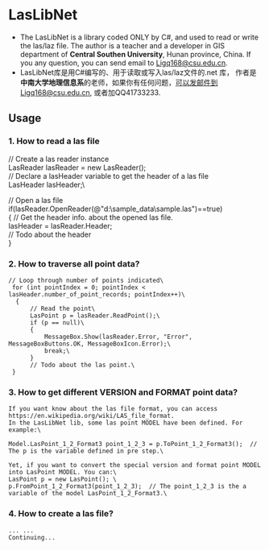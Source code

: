 # LasLibNet
* The LasLibNet is a library coded ONLY by C#, and used to read or write the las/laz file.  The author is a teacher and a developer in GIS department of **Central Southen University**, Hunan province, China. If you any question, you can send email to Ligq168@csu.edu.cn.
* LasLibNet库是用C#编写的、用于读取或写入las/laz文件的.net 库， 作者是**中南大学地理信息系**的老师，如果你有任何问题，可以发邮件到Ligq168@csu.edu.cn, 或者加QQ41733233.

## Usage
### 1. How to read a las file
   // Create a las reader instance\
   LasReader lasReader = new LasReader();\
   // Declare a lasHeader variable to get the header of a las file\
   LasHeader lasHeader;\
   
   // Open a las file \
   if(lasReader.OpenReader(@"d:\sample_data\sample.las")==true)\
   {
      // Get the header info. about the opened las file.\
      lasHeader = lasReader.Header;\
      // Todo about the header\
   }
   
### 2. How to traverse all point data? 
    // Loop through number of points indicated\
     for (int pointIndex = 0; pointIndex < lasHeader.number_of_point_records; pointIndex++)\
      {
          // Read the point\
          LasPoint p = lasReader.ReadPoint();\
          if (p == null)\
          {
              MessageBox.Show(lasReader.Error, "Error", MessageBoxButtons.OK, MessageBoxIcon.Error);\
              break;\
          }
          // Todo about the las point.\
     }
     
### 3. How to get different VERSION and FORMAT point data?
    If you want know about the las file format, you can access https://en.wikipedia.org/wiki/LAS_file_format.
    In the LasLibNet lib, some las point MODEL have been defined. For example:\
    
    Model.LasPoint_1_2_Format3 point_1_2_3 = p.ToPoint_1_2_Format3();  // The p is the variable defined in pre step.\
    
    Yet, if you want to convert the special version and format point MODEL into LasPoint MODEL. You can:\
    LasPoint p = new LasPoint(); \
    p.FromPoint_1_2_Format3(point_1_2_3);  // The point_1_2_3 is the a variable of the model LasPoint_1_2_Format3.\
    
### 4. How to create a las file?
    ... ...
    Continuing...
                
   
